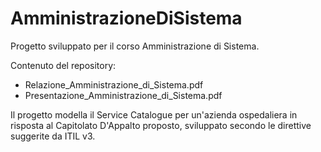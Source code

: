 # AmministrazioneDiSistema

Progetto sviluppato per il corso Amministrazione di Sistema.

Contenuto del repository:
- Relazione_Amministrazione_di_Sistema.pdf
- Presentazione_Amministrazione_di_Sistema.pdf

Il progetto modella il Service Catalogue per un'azienda ospedaliera in risposta al Capitolato D'Appalto proposto,
sviluppato secondo le direttive suggerite da ITIL v3.
